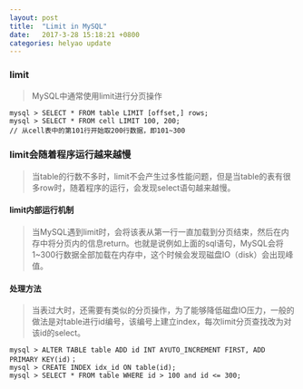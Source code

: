 ```yaml
---
layout: post
title:  "Limit in MySQL"
date:   2017-3-28 15:18:21 +0800
categories: helyao update
---
```


### limit

> MySQL中通常使用limit进行分页操作

	mysql > SELECT * FROM table LIMIT [offset,] rows;
	mysql > SELECT * FROM cell LIMIT 100, 200;
	// 从cell表中的第101行开始取200行数据，即101~300

### limit会随着程序运行越来越慢

> 当table的行数不多时，limit不会产生过多性能问题，但是当table的表有很多row时，随着程序的运行，会发现select语句越来越慢。

#### limit内部运行机制

> 当MySQL遇到limit时，会将该表从第一行一直加载到分页结束，然后在内存中将分页内的信息return。也就是说例如上面的sql语句，MySQL会将1~300行数据全部加载在内存中，这个时候会发现磁盘IO（disk）会出现峰值。

#### 处理方法

> 当表过大时，还需要有类似的分页操作，为了能够降低磁盘IO压力，一般的做法是对table进行id编号，该编号上建立index，每次limit分页查找改为对该id的select。


	mysql > ALTER TABLE table ADD id INT AYUTO_INCREMENT FIRST, ADD PRIMARY KEY(id)；
	mysql > CREATE INDEX idx_id ON table(id);
	mysql > SELECT * FROM table WHERE id > 100 and id <= 300;
